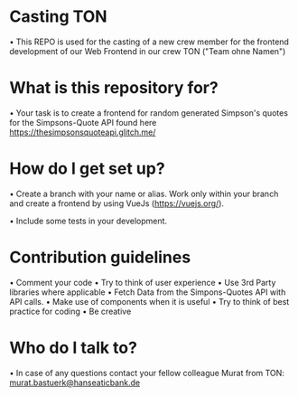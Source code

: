 # Casting TON
• This REPO is used for the casting of a new crew member for the frontend development of our Web Frontend in our crew TON ("Team ohne Namen")

# What is this repository for?
•	Your task is to create a frontend for random generated Simpson's quotes for the Simpsons-Quote API found here https://thesimpsonsquoteapi.glitch.me/

# How do I get set up?
•	Create a branch with your name or alias. Work only within your branch and create a frontend by using VueJs (https://vuejs.org/).

•	Include some tests in your development.

# Contribution guidelines
•	Comment your code
•	Try to think of user experience
•	Use 3rd Party libraries where applicable
•	Fetch Data from the Simpons-Quotes API with API calls.
•	Make use of components when it is useful
•	Try to think of best practice for coding
•	Be creative

# Who do I talk to?
•	In case of any questions contact your fellow colleague Murat from TON: murat.bastuerk@hanseaticbank.de
